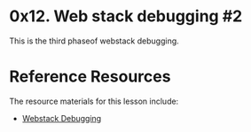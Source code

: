 # 0x12. Web stack debugging #2
This is the third phaseof webstack debugging.

# Reference Resources
The resource materials for this lesson include:
- [Webstack Debugging](https://intranet.alxswe.com/concepts/68)